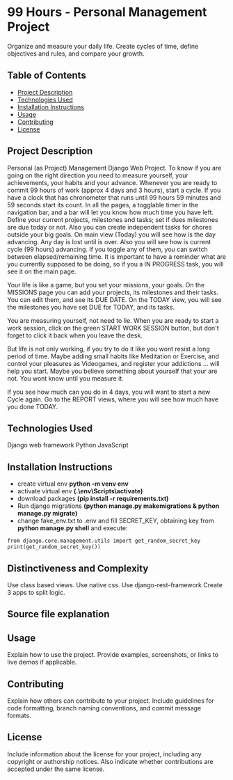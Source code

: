 # 99 Hours - Personal Management Project

Organize and measure your daily life. Create cycles of time, define objectives and rules, and compare your growth.

## Table of Contents

- [Project Description](#project-description)
- [Technologies Used](#technologies-used)
- [Installation Instructions](#installation-instructions)
- [Usage](#usage)
- [Contributing](#contributing)
- [License](#license)

## Project Description

Personal (as Project) Management Django Web Project. 
To know if you are going on the right direction you need to measure yourself, your achievements, your habits and your advance.
Whenever you are ready to commit 99 hours of work (approx 4 days and 3 hours), start a cycle. If you have a clock that has chronometer that runs until 99 hours 59 minutes and 59 seconds start its count. In all the pages, a togglable timer in the navigation bar, and a bar will let you know how much time you have left. 
Define your current projects, milestones and tasks; set if dues milestones are due today or not. Also you can create independent tasks for chores outside your big goals.
On main view (Today) you will see how is the day advancing. Any day is lost until is over. Also you will see how is current cycle (99 hours) advancing. If you toggle any of them, you can switch between elapsed/remaining time.
It is important to have a reminder what are you currently supposed to be doing, so if you a IN PROGRESS task, you will see it on the main page.

Your life is like a game, but you set your missions, your goals. On the MISSIONS page you can add your projects, its milestones and their tasks. You can edit them, and see its DUE DATE. On the TODAY view, you will see the milestones you have set DUE for TODAY, and its tasks.

You are measuring yourself, not need to lie. When you are ready to start a work session, click on the green START WORK SESSION button, but don't forget to click it back when you leave the desk.

But life is not only working, if you try to do it like you wont resist a long period of time. Maybe adding small habits like Meditation or Exercise, and control your pleasures as Videogames, and register your addictions ... will help you start. Maybe you believe something about yourself that your are not. You wont know until you measure it.

If you see how much can you do in 4 days, you will want to start a new Cycle again. Go to the REPORT views, where you will see how much have you done TODAY.



## Technologies Used

Django web framework
Python
JavaScript


## Installation Instructions

- create virtual env **python -m venv env**
- activate virtual env **(.\env\Scripts\activate)**
- download packages **(pip install -r requirements.txt)**
- Run django migrations **(python manage.py makemigrations & python manage.py migrate)**
- change fake_env.txt to .env and fill SECRET_KEY, obtaining key from **python manage.py shell** and execute:
```
from django.core.management.utils import get_random_secret_key
print(get_random_secret_key())
```

## Distinctiveness and Complexity
Use class based views.
Use native css.
Use django-rest-framework
Create 3 apps to split logic.

## Source file explanation


## Usage

Explain how to use the project. Provide examples, screenshots, or links to live demos if applicable.

## Contributing

Explain how others can contribute to your project. Include guidelines for code formatting, branch naming conventions, and commit message formats.

## License

Include information about the license for your project, including any copyright or authorship notices. Also indicate whether contributions are accepted under the same license.

